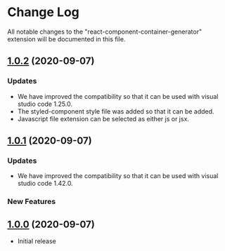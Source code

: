 # Change Log

All notable changes to the "react-component-container-generator" extension will be documented in this file.

<a name="1.0.2"></a>

## [1.0.2](https://github.com/Sh031224/react-component-container-generator/releases/tag/v1.0.2) (2020-09-07)

### Updates

- We have improved the compatibility so that it can be used with visual studio code 1.25.0.
- The styled-component style file was added so that it can be added.
- Javascript file extension can be selected as either js or jsx.

<a name="1.0.1"></a>

## [1.0.1](https://github.com/Sh031224/react-component-container-generator/releases/tag/v1.0.1) (2020-09-07)

### Updates

- We have improved the compatibility so that it can be used with visual studio code 1.42.0.

### New Features

<a name="1.0.0"></a>

## [1.0.0](#) (2020-09-07)

- Initial release
